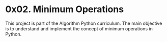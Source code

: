 # 0x02. Minimum Operations

This project is part of the Algorithm Python curriculum. The main objective is to understand and implement the concept of minimum operations in Python.
